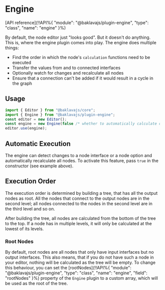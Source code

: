 # Engine

[API reference](!!API%{ "module": "@baklavajs/plugin-engine", "type": "class", "name": "engine" }%)

By default, the node editor just "looks good". But it doesn't do anything. This is, where the engine plugin comes into play.
The engine does multiple things:
* Find the order in which the node's `calculation` functions need to be executed
* Transfer the values from and to connected interfaces
* Optionally watch for changes and recalculate all nodes
* Ensure that a connection can't be added if it would result in a cycle in the graph

## Usage
```js
import { Editor } from "@baklavajs/core";
import { Engine } from "@baklavajs/plugin-engine";
const editor = new Editor();
const engine = new Engine(false /* whether to automatically calculate on changes */);
editor.use(engine);
```

## Automatic Execution
The engine can detect changes to a node interface or a node option and automatically recalculate all nodes.
To activate this feature, pass `true` in the constructor (see example above).

## Execution Order
The execution order is determined by building a tree, that has all the output nodes as root. All the nodes that connect to the output nodes are in the second level; all nodes connected to the nodes in the second level are in the third level and so on.

After building the tree, all nodes are calculated from the bottom of the tree to the top. If a node has in multiple levels, it will only be calculated at the lowest of its levels.

### Root Nodes
By default, root nodes are all nodes that only have input interfaces but no output interfaces.
This also means, that if you do not have such a node in your editor, nothing will be calculated as the tree will be empty.
To change this behaviour, you can set the [rootNodes](!!API%{ "module": "@baklavajs/plugin-engine", "type": "class", "name": "engine", "field": "rootNodes" }%) property of the `Engine` plugin to a custom array, which will be used as the root of the tree.
